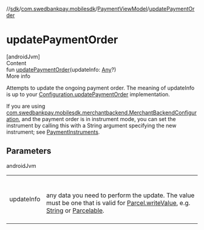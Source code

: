//[sdk](../../../index.md)/[com.swedbankpay.mobilesdk](../index.md)/[PaymentViewModel](index.md)/[updatePaymentOrder](update-payment-order.md)



# updatePaymentOrder  
[androidJvm]  
Content  
fun [updatePaymentOrder](update-payment-order.md)(updateInfo: [Any](https://kotlinlang.org/api/latest/jvm/stdlib/kotlin/-any/index.html)?)  
More info  


Attempts to update the ongoing payment order. The meaning of updateInfo is up to your  [Configuration.updatePaymentOrder](../-configuration/update-payment-order.md) implementation.



If you are using [com.swedbankpay.mobilesdk.merchantbackend.MerchantBackendConfiguration](../../com.swedbankpay.mobilesdk.merchantbackend/-merchant-backend-configuration/index.md), and the payment order is in instrument mode, you can set the instrument by calling this with a String argument specifying the new instrument; see [PaymentInstruments](../-payment-instruments/index.md).



## Parameters  
  
androidJvm  
  
| | |
|---|---|
| <a name="com.swedbankpay.mobilesdk/PaymentViewModel/updatePaymentOrder/#kotlin.Any?/PointingToDeclaration/"></a>updateInfo| <a name="com.swedbankpay.mobilesdk/PaymentViewModel/updatePaymentOrder/#kotlin.Any?/PointingToDeclaration/"></a><br><br>any data you need to perform the update. The value must be one that is valid for [Parcel.writeValue](https://developer.android.com/reference/kotlin/android/os/Parcel.html#writevalue), e.g. [String](https://kotlinlang.org/api/latest/jvm/stdlib/kotlin/-string/index.html) or [Parcelable](https://developer.android.com/reference/kotlin/android/os/Parcelable.html).<br><br>|
  
  



